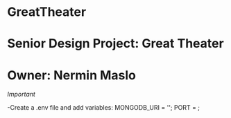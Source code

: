 
# GreatTheater
# Senior Design Project: Great Theater
# Owner: Nermin Maslo

*Important*

-Create a .env file and add variables: MONGODB_URI = ''; PORT = ;